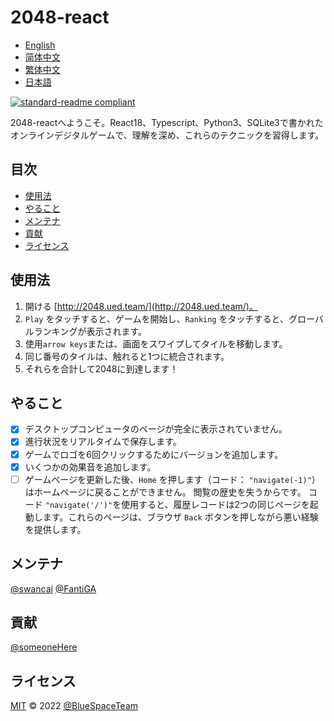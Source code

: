<!--
 * @Author: fantiga
 * @Date: 2022-06-16 12:51:39
 * @LastEditTime: 2022-06-20 17:47:19
 * @LastEditors: fantiga
 * @Description: 
 * @FilePath: /2048-react/README.ja.md
-->
# 2048-react

- [English](README.md)
- [简体中文](README.zh-CN.md)
- [繁体中文](README.zh-TW.md)
- [日本語](README.ja.md)

[![standard-readme compliant](https://img.shields.io/badge/standard--readme-OK-green.svg?style=flat-square)](https://github.com/RichardLitt/standard-readme)

2048-reactへようこそ。React18、Typescript、Python3、SQLite3で書かれたオンラインデジタルゲームで、理解を深め、これらのテクニックを習得します。

## 目次

- [使用法](#使用法)
- [やること](#やること)
- [メンテナ](#メンテナ)
- [貢献](#貢献)
- [ライセンス](#ライセンス)

## 使用法

1. 開ける [http://2048.ued.team/](http://2048.ued.team/)。
2. `Play` をタッチすると、ゲームを開始し、`Ranking` をタッチすると、グローバルランキングが表示されます。
3. 使用`arrow keys`または、画面をスワイプしてタイルを移動します。
4. 同じ番号のタイルは、触れると1つに統合されます。
5. それらを合計して2048に到達します！

## やること

- [x] デスクトップコンピュータのページが完全に表示されていません。
- [x] 進行状況をリアルタイムで保存します。
- [x] ゲームでロゴを6回クリックするためにバージョンを追加します。
- [x] いくつかの効果音を追加します。
- [ ] ゲームページを更新した後、`Home` を押します（コード： `"navigate(-1)"`）はホームページに戻ることができません。 閲覧の歴史を失うからです。 コード `"navigate('/')"`を使用すると、履歴レコードは2つの同じページを起動します。これらのページは、ブラウザ `Back` ボタンを押しながら悪い経験を提供します。

## メンテナ

[@swancai](https://github.com/swancai)
[@FantiGA](https://github.com/FantiGA)

## 貢献

[@someoneHere](https://github.com/someoneHere)

## ライセンス

[MIT](LICENSE)  © 2022 [@BlueSpaceTeam](https://github.com/BlueSpaceTeam)
